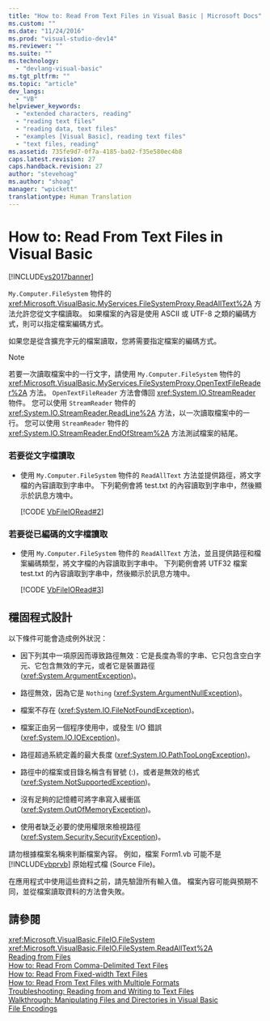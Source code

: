 ```yaml
---
title: "How to: Read From Text Files in Visual Basic | Microsoft Docs"
ms.custom: ""
ms.date: "11/24/2016"
ms.prod: "visual-studio-dev14"
ms.reviewer: ""
ms.suite: ""
ms.technology: 
  - "devlang-visual-basic"
ms.tgt_pltfrm: ""
ms.topic: "article"
dev_langs: 
  - "VB"
helpviewer_keywords: 
  - "extended characters, reading"
  - "reading text files"
  - "reading data, text files"
  - "examples [Visual Basic], reading text files"
  - "text files, reading"
ms.assetid: 735fe9d7-0f7a-4185-ba02-f35e580ec4b8
caps.latest.revision: 27
caps.handback.revision: 27
author: "stevehoag"
ms.author: "shoag"
manager: "wpickett"
translationtype: Human Translation
---
```

# How to: Read From Text Files in Visual Basic
[!INCLUDE[vs2017banner](../../../../csharp/includes/vs2017banner.md)]

`My.Computer.FileSystem` 物件的 <xref:Microsoft.VisualBasic.MyServices.FileSystemProxy.ReadAllText%2A> 方法允許您從文字檔讀取。  如果檔案的內容是使用 ASCII 或 UTF\-8 之類的編碼方式，則可以指定檔案編碼方式。  
  
 如果您是從含擴充字元的檔案讀取，您將需要指定檔案的編碼方式。  
  
> [!NOTE]
>  若要一次讀取檔案中的一行文字，請使用 `My.Computer.FileSystem` 物件的 <xref:Microsoft.VisualBasic.MyServices.FileSystemProxy.OpenTextFileReader%2A> 方法。  `OpenTextFileReader` 方法會傳回 <xref:System.IO.StreamReader> 物件。  您可以使用 `StreamReader` 物件的 <xref:System.IO.StreamReader.ReadLine%2A> 方法，以一次讀取檔案中的一行。  您可以使用 `StreamReader` 物件的 <xref:System.IO.StreamReader.EndOfStream%2A> 方法測試檔案的結尾。  
  
### 若要從文字檔讀取  
  
-   使用 `My.Computer.FileSystem` 物件的 `ReadAllText` 方法並提供路徑，將文字檔的內容讀取到字串中。  下列範例會將 test.txt 的內容讀取到字串中，然後顯示於訊息方塊中。  
  
     [!CODE [VbFileIORead#2](../CodeSnippet/VS_Snippets_VBCSharp/VbFileIORead#2)]  
  
### 若要從已編碼的文字檔讀取  
  
-   使用 `My.Computer.FileSystem` 物件的 `ReadAllText` 方法，並且提供路徑和檔案編碼類型，將文字檔的內容讀取到字串中。  下列範例會將 UTF32 檔案 test.txt 的內容讀取到字串中，然後顯示於訊息方塊中。  
  
     [!CODE [VbFileIORead#3](../CodeSnippet/VS_Snippets_VBCSharp/VbFileIORead#3)]  
  
## 穩固程式設計  
 以下條件可能會造成例外狀況：  
  
-   因下列其中一項原因而導致路徑無效：它是長度為零的字串、它只包含空白字元、它包含無效的字元，或者它是裝置路徑 \(<xref:System.ArgumentException>\)。  
  
-   路徑無效，因為它是 `Nothing` \(<xref:System.ArgumentNullException>\)。  
  
-   檔案不存在 \(<xref:System.IO.FileNotFoundException>\)。  
  
-   檔案正由另一個程序使用中，或發生 I\/O 錯誤 \(<xref:System.IO.IOException>\)。  
  
-   路徑超過系統定義的最大長度 \(<xref:System.IO.PathTooLongException>\)。  
  
-   路徑中的檔案或目錄名稱含有冒號 \(:\)，或者是無效的格式 \(<xref:System.NotSupportedException>\)。  
  
-   沒有足夠的記憶體可將字串寫入緩衝區 \(<xref:System.OutOfMemoryException>\)。  
  
-   使用者缺乏必要的使用權限來檢視路徑 \(<xref:System.Security.SecurityException>\)。  
  
 請勿根據檔案名稱來判斷檔案內容。  例如，檔案 Form1.vb 可能不是 [!INCLUDE[vbprvb](../../../../csharp/programming-guide/concepts/linq/includes/vbprvb_md.md)] 原始程式檔 \(Source File\)。  
  
 在應用程式中使用這些資料之前，請先驗證所有輸入值。  檔案內容可能與預期不同，並從檔案讀取資料的方法會失敗。  
  
## 請參閱  
 <xref:Microsoft.VisualBasic.FileIO.FileSystem>   
 <xref:Microsoft.VisualBasic.FileIO.FileSystem.ReadAllText%2A>   
 [Reading from Files](../../../../visual-basic/developing-apps/programming/drives-directories-files/reading-from-files.md)   
 [How to: Read From Comma\-Delimited Text Files](../../../../visual-basic/developing-apps/programming/drives-directories-files/how-to-read-from-comma-delimited-text-files.md)   
 [How to: Read From Fixed\-width Text Files](../../../../visual-basic/developing-apps/programming/drives-directories-files/how-to-read-from-fixed-width-text-files.md)   
 [How to: Read From Text Files with Multiple Formats](../../../../visual-basic/developing-apps/programming/drives-directories-files/how-to-read-from-text-files-with-multiple-formats.md)   
 [Troubleshooting: Reading from and Writing to Text Files](../../../../visual-basic/developing-apps/programming/drives-directories-files/troubleshooting-reading-from-and-writing-to-text-files.md)   
 [Walkthrough: Manipulating Files and Directories in Visual Basic](../../../../visual-basic/developing-apps/programming/drives-directories-files/walkthrough-manipulating-files-and-directories.md)   
 [File Encodings](../../../../visual-basic/developing-apps/programming/drives-directories-files/file-encodings.md)